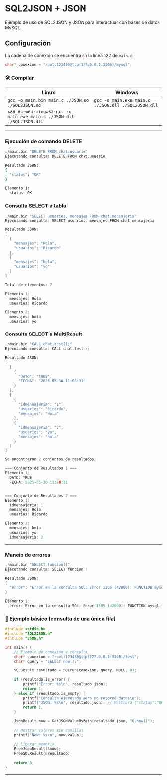 # SQL2JSON + JSON

Ejemplo de uso de SQL2JSON y JSON para interactuar con bases de datos MySQL.

## Configuración

La cadena de conexión se encuentra en la línea 122 de `main.c`:
```c
char* conexion = "root:123456@tcp(127.0.0.1:3306)/mysql";
```


### 🛠️ Compilar

| Linux | Windows |
| --- | --- |
| `gcc -o main.bin main.c ./JSON.so ./SQL2JSON.so` | `gcc -o main.exe main.c ./JSON.dll ./SQL2JSON.dll` |
| `x86_64-w64-mingw32-gcc -o main.exe main.c ./JSON.dll ./SQL2JSON.dll` |  |

---

### Ejecución de comando DELETE

```bash
./main.bin "DELETE FROM chat.usuario"
Ejecutando consulta: DELETE FROM chat.usuario

Resultado JSON:
{
  "status": "OK"
}

Elemento 1:
  status: OK
```


### Consulta SELECT a tabla

```C
./main.bin "SELECT usuarios, mensajes FROM chat.mensajeria"
Ejecutando consulta: SELECT usuarios, mensajes FROM chat.mensajeria

Resultado JSON:
[
  {
    "mensajes": "Hola",
    "usuarios": "Ricardo"
  },
  {
    "mensajes": "hola",
    "usuarios": "yo"
  }
]

Total de elementos: 2

Elemento 1:
  mensajes: Hola
  usuarios: Ricardo

Elemento 2:
  mensajes: hola
  usuarios: yo

```


### Consulta SELECT a MultiResult

```C
./main.bin "CALL chat.test();"
Ejecutando consulta: CALL chat.test();

Resultado JSON:
[
  [
    {
      "DATO": "TRUE",
      "FECHA": "2025-05-30 11:08:31"
    }
  ],
  [
    {
      "idmensajeria": "1",
      "usuarios": "Ricardo",
      "mensajes": "Hola"
    },
    {
      "idmensajeria": "2",
      "usuarios": "yo",
      "mensajes": "hola"
    }
  ]
]

Se encontraron 2 conjuntos de resultados:

=== Conjunto de Resultados 1 ===
Elemento 1:
  DATO: TRUE
  FECHA: 2025-05-30 11:08:31


=== Conjunto de Resultados 2 ===
Elemento 1:
  idmensajeria: 1
  mensajes: Hola
  usuarios: Ricardo

Elemento 2:
  mensajes: hola
  usuarios: yo
  idmensajeria: 2

```

---

### Manejo de errores

```C
./main.bin "SELECT funcion()"
Ejecutando consulta: SELECT funcion()

Resultado JSON:
{
  "error": "Error en la consulta SQL: Error 1305 (42000): FUNCTION mysql.funcion does not exist"
}

Elemento 1:
  error: Error en la consulta SQL: Error 1305 (42000): FUNCTION mysql.funcion does not exist
```




### 🧪 Ejemplo básico (consulta de una única fila)

```C
#include <stdio.h>
#include "SQL2JSON.h"
#include "JSON.h"

int main() {
    // Ejemplo de conexión y consulta
    char* conexion = "root:123456@tcp(127.0.0.1:3306)/test";
    char* query = "SELECT now();";
    
    SQLResult resultado = SQLrun(conexion, query, NULL, 0);
    
    if (resultado.is_error) {
        printf("Error: %s\n", resultado.json);
        return 1;
    } else if (resultado.is_empty) {
        printf("Consulta ejecutada pero no retornó datos\n");
        printf("JSON: %s\n", resultado.json); // Mostrará {"status":"OK"} o []
        return 1;
    }

    JsonResult now = GetJSONValueByPath(resultado.json, "0.now()");
    
    // Mostrar valores sin comillas
    printf("Now: %s\n", now.value);
    
    // Liberar memoria
    FreeJsonResult(&now);
    FreeSQLResult(&resultado);
    
    return 0;
}
```

---
